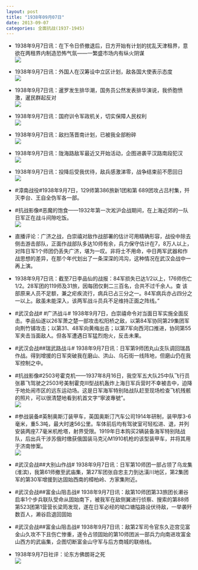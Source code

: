 ```yaml
---
layout: post
title: "1938年09月07日"
date: 2013-09-07
categories: 全面抗战(1937-1945)
---
```


<meta name="referrer" content="no-referrer" />

- 1938年9月7日讯：在下令日侨撤退后，日方开始有计划的扰乱天津租界，意欲在两租界内制造恐怖气氛——一繁盛市场内有纵火阴谋 <br/><img src="https://ww1.sinaimg.cn/large/aca367d8jw1e8ec6815d2j20c70wp414.jpg" />

- 1938年9月7日讯：外国人在汉筹设中立区计划，敌各国大使表示态度 <br/><img src="https://ww3.sinaimg.cn/large/aca367d8jw1e8eafn5m9uj205q0d3t98.jpg" />

- 1938年9月7日讯：暹罗发生排华潮，国务员公然发表排华演说，我侨胞愤激，暹民群起反对 <br/><img src="https://ww3.sinaimg.cn/large/aca367d8jw1e8e8phlcz3j20fr0q8aes.jpg" />

- 1938年9月7日讯：国府训令军政机关，切实保障人民权利 <br/><img src="https://ww1.sinaimg.cn/large/aca367d8jw1e8e6z15chvj207e158div.jpg" />

- 1938年9月7日讯：敌扫荡晋南计划，已被我全部粉碎 <br/><img src="https://ww1.sinaimg.cn/large/aca367d8jw1e8e58iilpgj20go1bztih.jpg" />

- 1938年9月7日讯：陇海路敌军最近又开始活动，企图进袭平汉路南段犯汉 <br/><img src="https://ww2.sinaimg.cn/large/aca367d8jw1e8e3i331ovj207p0pa0ue.jpg" />

- 1938年9月7日讯：投降后受我优待，敌兵感激涕零，战争结束前不愿回日 <br/><img src="https://ww1.sinaimg.cn/large/aca367d8jw1e8e1riicm4j20560o1wfh.jpg" />

- #漳南战役#1938年9月7日，129师第386旅新1团和第 689团攻占吕村集，歼灭李台、王自全伪军各一部。 

- #抗战影像#恶魔的饱食——1932年第一次淞沪会战期间，在上海近郊的一队日军正在战斗间隙吃饭。 <br/><img src="https://ww1.sinaimg.cn/large/aca367d8jw1e8dy0yhwxgj20mx0d2gor.jpg" />

- 直播评论：广济之战，白崇禧对敌作战部署的估计可用精确形容，战役中除去侧击游击部队，正面作战部队多达10师有余，兵力保守估计在7，8万人以上，对阵日军1个师团仍丢失广济，堪为一叹。非将士不用命，中日两军武器和作战思想的差异，在那个年代划出了一条深深的鸿沟，这种情况在武汉会战中一再上演。 

- 1938年9月7日讯：截至7日李品仙的战报：84军损失已达1/2以上，176师伤亡1/2。28军团的119师及31旅，因每团仅剩二三百名，合共不过千余人。查 该部原来人员不足额，兼之疟疾流行，病兵已占三分之一。84军病兵亦占四分之一以上。敌虽未能深入，该两军战斗员兵不足维持正面之阵线。” 

- #武汉会战# #广济战斗# 1938年9月7日，白崇禧命令对当面日军实施全面反击。李品仙遂以26军萧之楚一部攻击松阳桥之敌，以第84军协同第29集团军向荆竹铺攻击；以第31、48军向黄梅出击；以第7军向西河口推进，协同第55军夹击当面敌人。但各军遭遇日军猛烈炮火，反击未果。 

- #武汉会战##瑞武路战斗# 1938年9月7日讯：日军第9师团丸山支队调回瑞昌作战。得到增援的日军突破我在磨山、洪山、乌石街一线阵地，但磨山仍在我军控制之中。 

- #抗战影像#2503号霍克机——1937年8月16日，我空军五大队25中队飞行员张慕飞驾驶之2503号美制霍克III型战机轰炸上海日军兵营时不幸被击中，迫降于地处闹市区的远东运动场。这是日军海军特别陆战队赶至现场检查飞机残骸的照片，可以很清楚地看到机首文字“寧波專號”。 <br/><img src="https://ww4.sinaimg.cn/large/aca367d8jw1e8dr315mtoj20m80a0wib.jpg" />

- #参战装备#英制奥斯汀装甲车，英国奥斯汀汽车公司1914年研制，装甲厚3-6毫米，重5.3吨，最大时速56公里。车体前后均有驾驶室可轻松进、退，并列安装两座7.7毫米机枪塔，射界受限。1919年日本购买2辆装备海军特别陆战队，后出兵干涉苏俄时缴获俄国装马克沁M1910机枪的该型装甲车，并将其用于济南惨案。 <br/><img src="https://ww4.sinaimg.cn/large/aca367d8jw1e8dpcrshczj20c116377o.jpg" />

- #武汉会战##大别山作战#  1938年9月7日讯：日军第10师团一部占领了乌龙集(淮滨)，我第61师撤至武庙集，第27军团张自忠主力到达潢川地区，第2集团军的第30军增援到达固始西南的樟柏岭、方家集附近。 

- #武汉会战##富金山阻击战# 1938年9月7日讯：敌第10师团第33旅团长濑谷启率1个步兵联队受命从固始南下，被我军在敌侧翼进行侦察、搜索的第88师第523团第1营营长梁筠发现，遂在日军必经的坳口塘隘路设伏待敌，一举袭歼数百人，濑谷启退回固始 

- #武汉会战##富金山阻击战# 1938年9月7日讯：敌第2军司令官东久迩宫见富金山久攻不下且伤亡惨重，遂令占领固始的第10师团派一部兵力向南进攻富金山西方的武庙集，企图切断富金山守军与后方商城的联络线。 

- 1938年9月7日社评：论东方佛朗哥之死 <br/><img src="https://ww3.sinaimg.cn/large/aca367d8jw1e8dkfitm56j20gl11bgtg.jpg" />

